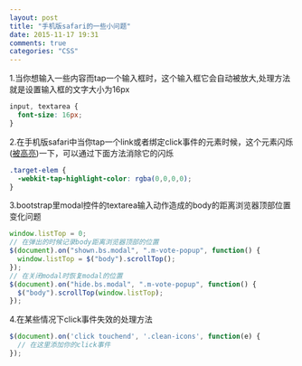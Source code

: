 ```yaml
---
layout: post
title: "手机版safari的一些小问题"
date: 2015-11-17 19:31
comments: true
categories: "CSS"
---
```

1.当你想输入一些内容而tap一个输入框时，这个输入框它会自动被放大,处理方法就是设置输入框的文字大小为16px
```css
input, textarea {
  font-size: 16px;
}
```
2.在手机版safari中当你tap一个link或者绑定click事件的元素时候，这个元素闪烁([被高亮](https://developer.apple.com/library/safari/documentation/AppleApplications/Reference/SafariWebContent/AdjustingtheTextSize/AdjustingtheTextSize.html))一下，可以通过下面方法消除它的闪烁
```css
.target-elem {
  -webkit-tap-highlight-color: rgba(0,0,0,0);
}
```
3.bootstrap里modal控件的textarea输入动作造成的body的距离浏览器顶部位置变化问题
```js
window.listTop = 0;
// 在弹出的时候记录body距离浏览器顶部的位置
$(document).on("shown.bs.modal", ".m-vote-popup", function() {
  window.listTop = $("body").scrollTop();
});
// 在关闭modal时恢复modal的位置
$(document).on("hide.bs.modal", ".m-vote-popup", function() {
  $("body").scrollTop(window.listTop);
});
```
4.在某些情况下click事件失效的处理方法
```javascript
$(document).on('click touchend', '.clean-icons', function(e) {
  // 在这里添加你的click事件
});
```
